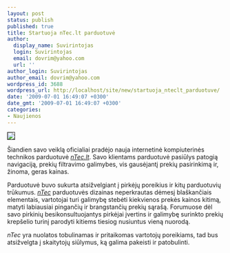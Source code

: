 ```yaml
---
layout: post
status: publish
published: true
title: Startuoja nTec.lt parduotuvė
author:
  display_name: Suvirintojas
  login: Suvirintojas
  email: dovrim@yahoo.com
  url: ''
author_login: Suvirintojas
author_email: dovrim@yahoo.com
wordpress_id: 3688
wordpress_url: http://localhost/site/new/startuoja_nteclt_parduotuve/
date: '2009-07-01 16:49:07 +0300'
date_gmt: '2009-07-01 16:49:07 +0300'
categories:
- Naujienos
---
```

<div class="imgright"><img src="http://ntec.lt/styles/themes/default/img/logo1.png" border="1" /></div>
<p>Šiandien savo veiklą oficialiai pradėjo nauja internetinė kompiuterinės technikos parduotuvė <a class="ns" href="http://ntec.lt"><i>nTec.lt</i></a>. Savo klientams parduotuvė pasiūlys patogią navigaciją, prekių filtravimo galimybes, vis gausėjantį prekių pasirinkimą ir, žinoma, geras kainas.</p>
<p>Parduotuvė buvo sukurta atsižvelgiant į pirkėjų poreikius ir kitų parduotuvių trūkumus. <a class="ns" href="http://ntec.lt"><i>nTec</i></a> parduotuvės dizainas neperkrautas dėmesį blaškančiais elementais, vartotojai turi galimybę stebėti kiekvienos prekės kainos kitimą, matyti labiausiai pingančių ir brangstančių prekių sąrašą. Forumuose dėl savo pirkinių besikonsultuojantys pirkėjai įvertins ir galimybę surinkto prekių krepšelio turinį parodyti kitiems tiesiog nusiuntus vieną nuorodą.</p>
<p><i>nTec</i> yra nuolatos tobulinamas ir pritaikomas vartotojų poreikiams, tad bus atsižvelgta į skaitytojų siūlymus, ką galima pakeisti ir patobulinti.</p>
